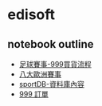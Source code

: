 # edisoft

## notebook outline

- [足球賽事-999買貨流程](Notebook/footballRace.md)
- [八大歐洲賽事](Notebook/HotfootballRace.md)
- [sportDB-資料庫內容](Notebook/sportData.md)
- [999 訂單](Notebook/Order999.md)